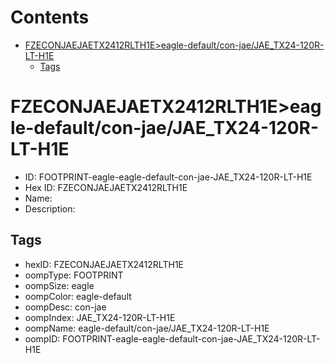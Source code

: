



Contents
========

* [FZECONJAEJAETX2412RLTH1E>eagle-default/con-jae/JAE_TX24-120R-LT-H1E](#fzeconjaejaetx2412rlth1eeagle-defaultcon-jaejae_tx24-120r-lt-h1e)
	* [Tags](#tags)

# FZECONJAEJAETX2412RLTH1E>eagle-default/con-jae/JAE_TX24-120R-LT-H1E

- ID: FOOTPRINT-eagle-eagle-default-con-jae-JAE_TX24-120R-LT-H1E
- Hex ID: FZECONJAEJAETX2412RLTH1E
- Name: 
- Description: 

## Tags

- hexID: FZECONJAEJAETX2412RLTH1E
- oompType: FOOTPRINT
- oompSize: eagle
- oompColor: eagle-default
- oompDesc: con-jae
- oompIndex: JAE_TX24-120R-LT-H1E
- oompName: eagle-default/con-jae/JAE_TX24-120R-LT-H1E
- oompID: FOOTPRINT-eagle-eagle-default-con-jae-JAE_TX24-120R-LT-H1E
